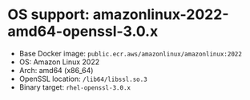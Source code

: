 # OS support: amazonlinux-2022-amd64-openssl-3.0.x

- Base Docker image: `public.ecr.aws/amazonlinux/amazonlinux:2022`
- OS: Amazon Linux 2022
- Arch: amd64 (x86_64)
- OpenSSL location: `/lib64/libssl.so.3`
- Binary target: `rhel-openssl-3.0.x`

